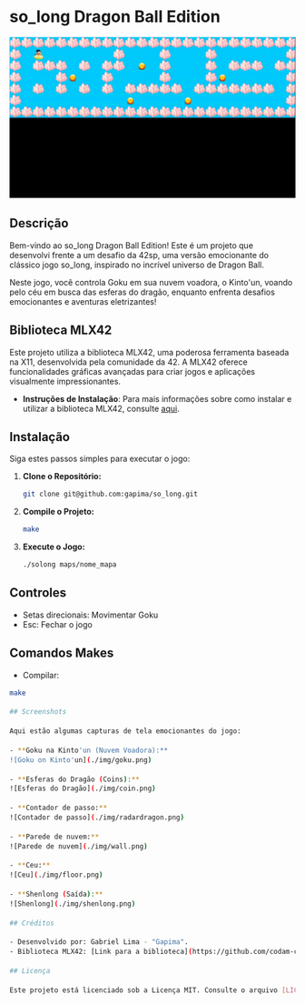 # so_long Dragon Ball Edition

![Goku Flying](./img/goku_flying.gif)

## Descrição

Bem-vindo ao so_long Dragon Ball Edition! Este é um projeto que desenvolvi frente a um desafio da 42sp, uma versão emocionante do clássico jogo so_long, inspirado no incrível universo de Dragon Ball.

Neste jogo, você controla Goku em sua nuvem voadora, o Kinto'un, voando pelo céu em busca das esferas do dragão, enquanto enfrenta desafios emocionantes e aventuras eletrizantes!

## Biblioteca MLX42

Este projeto utiliza a biblioteca MLX42, uma poderosa ferramenta baseada na X11, desenvolvida pela comunidade da 42. A MLX42 oferece funcionalidades gráficas avançadas para criar jogos e aplicações visualmente impressionantes.

- **Instruções de Instalação**: Para mais informações sobre como instalar e utilizar a biblioteca MLX42, consulte [aqui](https://github.com/codam-coding-college/MLX42).

## Instalação

Siga estes passos simples para executar o jogo:

1. **Clone o Repositório:**
	```bash
	git clone git@github.com:gapima/so_long.git

2. **Compile o Projeto:**
	```bash
	make

3. **Execute o Jogo:**
	```bash
	./solong maps/nome_mapa

## Controles

- Setas direcionais: Movimentar Goku
- Esc: Fechar o jogo

## Comandos Makes
- Compilar:	
```bash 
make

## Screenshots

Aqui estão algumas capturas de tela emocionantes do jogo:

- **Goku na Kinto'un (Nuvem Voadora):**
![Goku on Kinto'un](./img/goku.png)

- **Esferas do Dragão (Coins):**
![Esferas do Dragão](./img/coin.png)

- **Contador de passo:**
![Contador de passo](./img/radardragon.png)

- **Parede de nuvem:**
![Parede de nuvem](./img/wall.png)

- **Ceu:**
![Ceu](./img/floor.png)

- **Shenlong (Saída):**
![Shenlong](./img/shenlong.png)

## Créditos

- Desenvolvido por: Gabriel Lima - "Gapima".
- Biblioteca MLX42: [Link para a biblioteca](https://github.com/codam-coding-college/MLX42)

## Licença

Este projeto está licenciado sob a Licença MIT. Consulte o arquivo [LICENSE](LICENSE) para obter mais informações.
